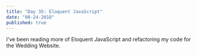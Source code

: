 ```yaml
---
title: "Day 35: Eloquent JavaScript"
date: "08-24-2018"
published: true
---
```

I've been reading more of Eloquent JavaScript and refactoring my code for the Wedding Website.
